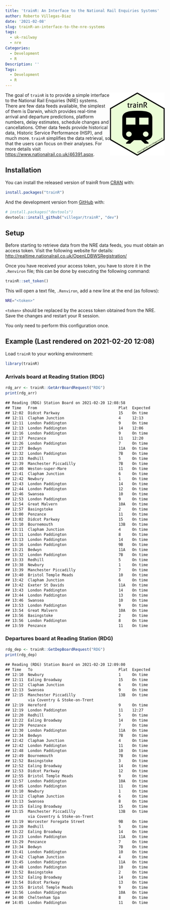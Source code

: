 ```yaml
---
title: 'trainR: An Interface to the National Rail Enquiries Systems'
author: Roberto Villegas-Diaz
date: '2021-02-08'
slug: trainR-an-interface-to-the-nre-systems
tags:
  - uk-railway
  - nre
Categories:
  - Development
  - R
Description: ''
Tags:
  - Development
  - R
---
```


<img src="https://raw.githubusercontent.com/villegar/trainR/main/inst/images/logo.png" alt="logo" align="right" height=200px/>

The goal of `trainR` is to provide a simple interface to the 
National Rail Enquiries (NRE) systems. There are few data feeds 
available, the simplest of them is Darwin, which provides real-time 
arrival and departure predictions, platform numbers, delay estimates, 
schedule changes and cancellations. Other data feeds provide historical 
data, Historic Service Performance (HSP), and much more. `trainR` 
simplifies the data retrieval, so that the users can focus on their 
analyses. For more details visit 
https://www.nationalrail.co.uk/46391.aspx.

## Installation

You can install the released version of trainR from [CRAN](https://CRAN.R-project.org) with:

``` r
install.packages("trainR")
```

And the development version from [GitHub](https://github.com/) with:

``` r
# install.packages("devtools")
devtools::install_github("villegar/trainR", "dev")
```

## Setup
Before starting to retrieve data from the NRE data feeds, you must obtain an access token. 
Visit the following website for details: http://realtime.nationalrail.co.uk/OpenLDBWSRegistration/

Once you have received your access token, you have to store it in the `.Renviron` file; this can be 
done by executing the following command:


```r
trainR::set_token()
```

This will open a text file, `.Renviron`, add a new line at the end (as follows):

```bash
NRE="<token>"
```

`<token>` should be replaced by the access token obtained from the NRE. Save the changes and restart 
your R session.

You only need to perform this configuration once.

## Example (Last rendered on 2021-02-20 12:08)

Load `trainR` to your working environment:

```r
library(trainR)
```

### Arrivals board at Reading Station (RDG)


```r
rdg_arr <- trainR::GetArrBoardRequest("RDG")
print(rdg_arr)
```

```
## Reading (RDG) Station Board on 2021-02-20 12:08:58
## Time   From                                    Plat  Expected
## 12:02  Didcot Parkway                          15    On time
## 12:11  Clapham Junction                        4     12:13
## 12:11  London Paddington                       9     On time
## 12:13  London Paddington                       14    12:06
## 12:16  London Paddington                       9     On time
## 12:17  Penzance                                11    12:20
## 12:26  London Paddington                       7     On time
## 12:27  Bedwyn                                  11A   On time
## 12:32  London Paddington                       7B    On time
## 12:33  Redhill                                 5     On time
## 12:39  Manchester Piccadilly                   7B    On time
## 12:40  Weston-super-Mare                       11    On time
## 12:41  Clapham Junction                        6     On time
## 12:42  Newbury                                 1     On time
## 12:43  London Paddington                       14    On time
## 12:44  London Paddington                       12    On time
## 12:46  Swansea                                 10    On time
## 12:53  London Paddington                       9     On time
## 12:54  Great Malvern                           10A   On time
## 12:57  Basingstoke                             2     On time
## 13:00  Penzance                                11    On time
## 13:02  Didcot Parkway                          15    On time
## 13:10  Bournemouth                             13B   On time
## 13:11  Clapham Junction                        4     On time
## 13:11  London Paddington                       8     On time
## 13:13  London Paddington                       14    On time
## 13:16  London Paddington                       9B    On time
## 13:21  Bedwyn                                  11A   On time
## 13:32  London Paddington                       7B    On time
## 13:33  Redhill                                 5     On time
## 13:38  Newbury                                 1     On time
## 13:39  Manchester Piccadilly                   7     On time
## 13:40  Bristol Temple Meads                    10    On time
## 13:42  Clapham Junction                        6     On time
## 13:42  Exeter St Davids                        11A   On time
## 13:43  London Paddington                       14    On time
## 13:44  London Paddington                       13    On time
## 13:46  Swansea                                 10    On time
## 13:53  London Paddington                       9     On time
## 13:54  Great Malvern                           10A   On time
## 13:56  Basingstoke                             2     On time
## 13:56  London Paddington                       8     On time
## 13:59  Penzance                                11    On time
```

### Departures board at Reading Station (RDG)


```r
rdg_dep <- trainR::GetDepBoardRequest("RDG")
print(rdg_dep)
```

```
## Reading (RDG) Station Board on 2021-02-20 12:09:00
## Time   To                                      Plat  Expected
## 12:10  Newbury                                 1     On time
## 12:11  Ealing Broadway                         15    On time
## 12:12  Clapham Junction                        6     On time
## 12:13  Swansea                                 9     On time
## 12:15  Manchester Piccadilly                   13B   On time
##        via Coventry & Stoke-on-Trent           
## 12:19  Hereford                                9     On time
## 12:19  London Paddington                       11    12:27
## 12:20  Redhill                                 5     On time
## 12:22  Ealing Broadway                         14    On time
## 12:29  Penzance                                7     On time
## 12:30  London Paddington                       11A   On time
## 12:34  Bedwyn                                  7B    On time
## 12:42  Clapham Junction                        4     On time
## 12:42  London Paddington                       11    On time
## 12:48  London Paddington                       10    On time
## 12:49  Bournemouth                             7B    On time
## 12:52  Basingstoke                             3     On time
## 12:52  Ealing Broadway                         14    On time
## 12:53  Didcot Parkway                          12    On time
## 12:55  Bristol Temple Meads                    9     On time
## 12:57  London Paddington                       10A   On time
## 13:05  London Paddington                       11    On time
## 13:10  Newbury                                 1     On time
## 13:12  Clapham Junction                        6     On time
## 13:13  Swansea                                 8     On time
## 13:15  Ealing Broadway                         15    On time
## 13:15  Manchester Piccadilly                   13B   On time
##        via Coventry & Stoke-on-Trent           
## 13:19  Worcester Foregate Street               9B    On time
## 13:20  Redhill                                 5     On time
## 13:22  Ealing Broadway                         14    On time
## 13:23  London Paddington                       11A   On time
## 13:29  Penzance                                7     On time
## 13:34  Bedwyn                                  7B    On time
## 13:41  London Paddington                       10    On time
## 13:42  Clapham Junction                        4     On time
## 13:45  London Paddington                       11A   On time
## 13:48  London Paddington                       10    On time
## 13:52  Basingstoke                             2     On time
## 13:52  Ealing Broadway                         14    On time
## 13:54  Didcot Parkway                          13    On time
## 13:55  Bristol Temple Meads                    9     On time
## 13:56  London Paddington                       10A   On time
## 14:00  Cheltenham Spa                          8     On time
## 14:05  London Paddington                       11    On time
```
